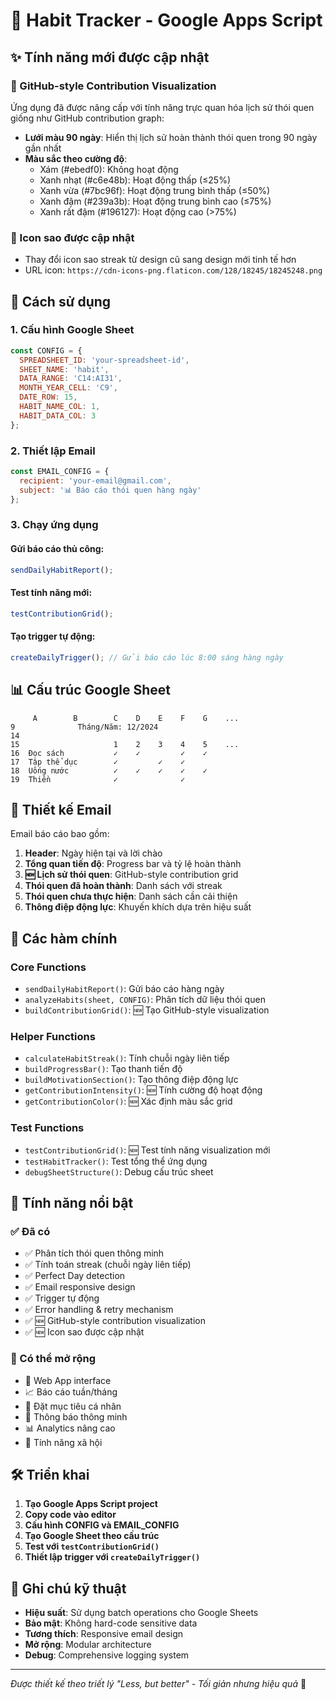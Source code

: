 # 🎯 Habit Tracker - Google Apps Script

## ✨ Tính năng mới được cập nhật

### 🌟 GitHub-style Contribution Visualization
Ứng dụng đã được nâng cấp với tính năng trực quan hóa lịch sử thói quen giống như GitHub contribution graph:

- **Lưới màu 90 ngày**: Hiển thị lịch sử hoàn thành thói quen trong 90 ngày gần nhất
- **Màu sắc theo cường độ**: 
  - Xám (#ebedf0): Không hoạt động
  - Xanh nhạt (#c6e48b): Hoạt động thấp (≤25%)
  - Xanh vừa (#7bc96f): Hoạt động trung bình thấp (≤50%)
  - Xanh đậm (#239a3b): Hoạt động trung bình cao (≤75%)
  - Xanh rất đậm (#196127): Hoạt động cao (>75%)

### 🌟 Icon sao được cập nhật
- Thay đổi icon sao streak từ design cũ sang design mới tinh tế hơn
- URL icon: `https://cdn-icons-png.flaticon.com/128/18245/18245248.png`

## 🚀 Cách sử dụng

### 1. Cấu hình Google Sheet
```javascript
const CONFIG = {
  SPREADSHEET_ID: 'your-spreadsheet-id',
  SHEET_NAME: 'habit',
  DATA_RANGE: 'C14:AI31',
  MONTH_YEAR_CELL: 'C9',
  DATE_ROW: 15,
  HABIT_NAME_COL: 1,
  HABIT_DATA_COL: 3
};
```

### 2. Thiết lập Email
```javascript
const EMAIL_CONFIG = {
  recipient: 'your-email@gmail.com',
  subject: '📊 Báo cáo thói quen hàng ngày'
};
```

### 3. Chạy ứng dụng

#### Gửi báo cáo thủ công:
```javascript
sendDailyHabitReport();
```

#### Test tính năng mới:
```javascript
testContributionGrid();
```

#### Tạo trigger tự động:
```javascript
createDailyTrigger(); // Gửi báo cáo lúc 8:00 sáng hàng ngày
```

## 📊 Cấu trúc Google Sheet

```
     A        B        C    D    E    F    G    ...
9              Tháng/Năm: 12/2024
14
15                     1    2    3    4    5    ...
16  Đọc sách           ✓    ✓         ✓    ✓
17  Tập thể dục        ✓         ✓    ✓    
18  Uống nước          ✓    ✓    ✓    ✓    ✓
19  Thiền              ✓              ✓    
```

## 🎨 Thiết kế Email

Email báo cáo bao gồm:

1. **Header**: Ngày hiện tại và lời chào
2. **Tổng quan tiến độ**: Progress bar và tỷ lệ hoàn thành
3. **🆕 Lịch sử thói quen**: GitHub-style contribution grid
4. **Thói quen đã hoàn thành**: Danh sách với streak
5. **Thói quen chưa thực hiện**: Danh sách cần cải thiện
6. **Thông điệp động lực**: Khuyến khích dựa trên hiệu suất

## 🔧 Các hàm chính

### Core Functions
- `sendDailyHabitReport()`: Gửi báo cáo hàng ngày
- `analyzeHabits(sheet, CONFIG)`: Phân tích dữ liệu thói quen
- `buildContributionGrid()`: 🆕 Tạo GitHub-style visualization

### Helper Functions
- `calculateHabitStreak()`: Tính chuỗi ngày liên tiếp
- `buildProgressBar()`: Tạo thanh tiến độ
- `buildMotivationSection()`: Tạo thông điệp động lực
- `getContributionIntensity()`: 🆕 Tính cường độ hoạt động
- `getContributionColor()`: 🆕 Xác định màu sắc grid

### Test Functions
- `testContributionGrid()`: 🆕 Test tính năng visualization mới
- `testHabitTracker()`: Test tổng thể ứng dụng
- `debugSheetStructure()`: Debug cấu trúc sheet

## 🎯 Tính năng nổi bật

### ✅ Đã có
- ✅ Phân tích thói quen thông minh
- ✅ Tính toán streak (chuỗi ngày liên tiếp)
- ✅ Perfect Day detection
- ✅ Email responsive design
- ✅ Trigger tự động
- ✅ Error handling & retry mechanism
- ✅ 🆕 GitHub-style contribution visualization
- ✅ 🆕 Icon sao được cập nhật

### 🚀 Có thể mở rộng
- 📱 Web App interface
- 📈 Báo cáo tuần/tháng
- 🎯 Đặt mục tiêu cá nhân
- 🔔 Thông báo thông minh
- 📊 Analytics nâng cao
- 🤝 Tính năng xã hội

## 🛠️ Triển khai

1. **Tạo Google Apps Script project**
2. **Copy code vào editor**
3. **Cấu hình CONFIG và EMAIL_CONFIG**
4. **Tạo Google Sheet theo cấu trúc**
5. **Test với `testContributionGrid()`**
6. **Thiết lập trigger với `createDailyTrigger()`**

## 📝 Ghi chú kỹ thuật

- **Hiệu suất**: Sử dụng batch operations cho Google Sheets
- **Bảo mật**: Không hard-code sensitive data
- **Tương thích**: Responsive email design
- **Mở rộng**: Modular architecture
- **Debug**: Comprehensive logging system

---

*Được thiết kế theo triết lý "Less, but better" - Tối giản nhưng hiệu quả* 🎯